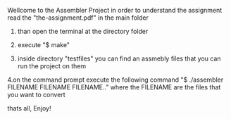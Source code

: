 Wellcome to the Assembler Project
in order to understand the assignment read the "the-assignment.pdf" in the main folder

1. than open the terminal at the directory folder

2. execute "$ make"

3. inside directory "testfiles" you can find an assmebly files that you can run the project on them

4.on the command prompt execute the following command "$ ./assembler FILENAME FILENAME FILENAME.."
    where the FILENAME are the files that you want to convert

thats all, Enjoy!
  
